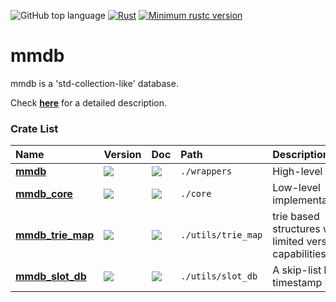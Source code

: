 ![GitHub top language](https://img.shields.io/github/languages/top/rust-util-collections/mmdb)
[![Rust](https://github.com/rust-util-collections/mmdb/actions/workflows/rust.yml/badge.svg)](https://github.com/rust-util-collections/mmdb/actions/workflows/rust.yml)
[![Minimum rustc version](https://img.shields.io/badge/rustc-1.70+-lightgray.svg)](https://github.com/rust-random/rand#rust-version-requirements)

# mmdb

mmdb is a 'std-collection-like' database.

Check [**here**](wrappers/README.md) for a detailed description.

### Crate List

|Name|Version|Doc|Path|Description|
|:-|:-|:-|:-|:-|
|[**mmdb**](wrappers)|[![](https://img.shields.io/crates/v/mmdb.svg)](https://crates.io/crates/mmdb)|[![](https://img.shields.io/badge/api-rustdoc-blue.svg)](https://docs.rs/mmdb)|`./wrappers`|High-level APIs|
|[**mmdb_core**](core)|[![](https://img.shields.io/crates/v/mmdb_core.svg)](https://crates.io/crates/mmdb_core)|[![](https://img.shields.io/badge/api-rustdoc-blue.svg)](https://docs.rs/mmdb_core)|`./core`|Low-level implementations|
|[**mmdb_trie_map**](utils/trie_map)|[![](https://img.shields.io/crates/v/mmdb_trie_map.svg)](https://crates.io/crates/mmdb_trie_map)|[![](https://img.shields.io/badge/api-rustdoc-blue.svg)](https://docs.rs/mmdb_trie_map)|`./utils/trie_map`|trie based structures with </br> limited version capabilities|
|[**mmdb_slot_db**](utils/slot_db)|[![](https://img.shields.io/crates/v/mmdb_slot_db.svg)](https://crates.io/crates/mmdb_slot_db)|[![](https://img.shields.io/badge/api-rustdoc-blue.svg)](https://docs.rs/mmdb_slot_db)|`./utils/slot_db`|A skip-list like timestamp DB|
